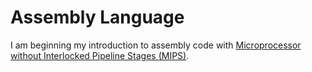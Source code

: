 # Assembly Language
I am beginning my introduction to assembly code with [Microprocessor without Interlocked Pipeline Stages (MIPS)](https://www.assemblylanguagetuts.com/mips-instruction-set-opcodes-reference-sheet/).
